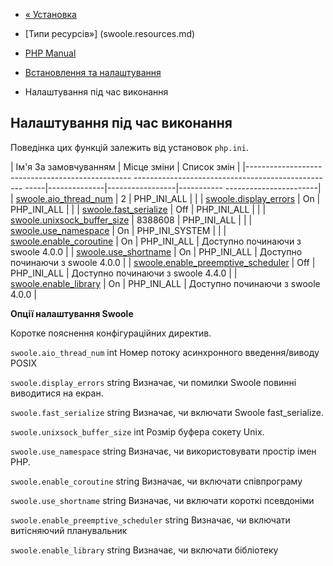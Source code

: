 - [« Установка](swoole.installation.md)
- [Типи ресурсів»] (swoole.resources.md)

- [PHP Manual](index.md)
- [Встановлення та налаштування](swoole.setup.md)
- Налаштування під час виконання

## Налаштування під час виконання

Поведінка цих функцій залежить від установок `php.ini`.

| Ім'я За замовчуванням | Місце зміни | Список змін |
|------------------------------------------------- -------------------------------------------------- -----|--------------|-----------------|----------- -----------------------|
| [swoole.aio_thread_num](swoole.configuration.md#ini.swoole.aio-thread-num) | 2 | PHP_INI_ALL | |
| [swoole.display_errors](swoole.configuration.md#ini.swoole.display-errors) | On | PHP_INI_ALL | |
| [swoole.fast_serialize](swoole.configuration.md#ini.swoole.fast-serialize) | Off | PHP_INI_ALL | |
| [swoole.unixsock_buffer_size](swoole.configuration.md#ini.swoole.unixsock-buffer-size) | 8388608 | PHP_INI_ALL | |
| [swoole.use_namespace](swoole.configuration.md#ini.swoole.use-namespace) | On | PHP_INI_SYSTEM | |
| [swoole.enable_coroutine](swoole.configuration.md#ini.swoole.enable-coroutine) | On | PHP_INI_ALL | Доступно починаючи з swoole 4.0.0 |
| [swoole.use_shortname](swoole.configuration.md#ini.swoole.use-shortname) | On | PHP_INI_ALL | Доступно починаючи з swoole 4.0.0 |
| [swoole.enable_preemptive_scheduler](swoole.configuration.md#ini.swoole.enable-preemptive-scheduler) | Off | PHP_INI_ALL | Доступно починаючи з swoole 4.4.0 |
| [swoole.enable_library](swoole.configuration.md#ini.swoole.enable-library) | On | PHP_INI_ALL | Доступно починаючи з swoole 4.0.0 |

**Опції налаштування Swoole**

Коротке пояснення конфігураційних директив.

`swoole.aio_thread_num` int
Номер потоку асинхронного введення/виводу POSIX

`swoole.display_errors` string
Визначає, чи помилки Swoole повинні виводитися на екран.

`swoole.fast_serialize` string
Визначає, чи включати Swoole fast_serialize.

`swoole.unixsock_buffer_size` int
Розмір буфера сокету Unix.

`swoole.use_namespace` string
Визначає, чи використовувати простір імен PHP.

`swoole.enable_coroutine` string
Визначає, чи включати співпрограму

`swoole.use_shortname` string
Визначає, чи включати короткі псевдоніми

`swoole.enable_preemptive_scheduler` string
Визначає, чи включати витісняючий планувальник

`swoole.enable_library` string
Визначає, чи включати бібліотеку
